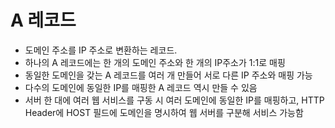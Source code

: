 # A 레코드

+ 도메인 주소를 IP 주소로 변환하는 레코드.  
+ 하나의 A 레코드에는 한 개의 도메인 주소와 한 개의 IP주소가 1:1로 매핑
+ 동일한 도메인을 갖는 A 레코드를 여러 개 만들어 서로 다른 IP 주소와 매핑 가능
+ 다수의 도메인에 동일한 IP를 매핑한 A 레코드 역시 만들 수 있음
+ 서버 한 대에 여러 웹 서비스를 구동 시 여러 도메인에 동일한 IP를 매핑하고, HTTP Header에 HOST 필드에 도메인을 명시하여 웹 서버를 구분해 서비스 가능함

